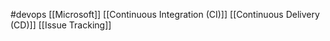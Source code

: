 #devops
[[Microsoft]]
[[Continuous Integration (CI)]]
[[Continuous Delivery (CD)]]
[[Issue Tracking]]